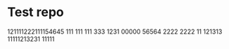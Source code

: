 # Test repo

121111222111154645
111
111
111
333
1231
00000
56564
2222
2222
11
121313
11111213231
11111
